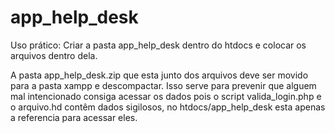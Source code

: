 # app_help_desk

Uso prático:
Criar a pasta app_help_desk dentro do htdocs e colocar os arquivos dentro dela.

A pasta app_help_desk.zip que esta junto dos arquivos deve ser movido para a pasta xampp e descompactar. Isso serve para prevenir que alguem mal intencionado consiga acessar os dados pois o script valida_login.php e o arquivo.hd contêm dados sigilosos, no htdocs/app_help_desk esta apenas a referencia para acessar eles.
